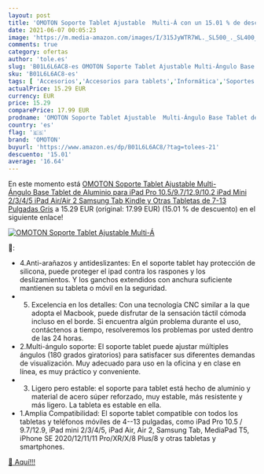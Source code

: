 ```yaml
---
layout: post
title: 'OMOTON Soporte Tablet Ajustable  Multi-Á con un 15.01 % de descuento'
date: 2021-06-07 00:05:23
image: 'https://m.media-amazon.com/images/I/315JyWTR7WL._SL500_._SL400_.jpg'
comments: true
category: ofertas
author: 'tole.es'
slug: 'B01L6L6AC8-es OMOTON Soporte Tablet Ajustable Multi-Ángulo Base Tablet...'
sku: 'B01L6L6AC8-es'
tags: [ 'Accesorios','Accesorios para tablets','Informática','Soportes para tablets','ipad','omoton', ]
actualPrice: 15.29 EUR
currency: EUR
price: 15.29
comparePrice: 17.99 EUR
prodname: 'OMOTON Soporte Tablet Ajustable  Multi-Ángulo Base Tablet de Aluminio para iPad Pro 10.5/9.7/12.9/10.2  iPad Mini 2/3/4/5  iPad Air/Air 2  Samsung Tab  Kindle y Otras Tabletas de 7-13 Pulgadas  Gris'
country: 'es'
flag: '🇪🇸'
brand: 'OMOTON'
buyurl: 'https://www.amazon.es/dp/B01L6L6AC8/?tag=tolees-21'
descuento: '15.01'
average: '16.64'
---
```


En este momento está [OMOTON Soporte Tablet Ajustable  Multi-Ángulo Base Tablet de Aluminio para iPad Pro 10.5/9.7/12.9/10.2  iPad Mini 2/3/4/5  iPad Air/Air 2  Samsung Tab  Kindle y Otras Tabletas de 7-13 Pulgadas  Gris](https://www.amazon.es/dp/B01L6L6AC8/?tag=tolees-21) a 15.29 EUR (original: 17.99 EUR) (15.01 %  de descuento) en el siguiente enlace!

[![OMOTON Soporte Tablet Ajustable  Multi-Á](https://m.media-amazon.com/images/I/315JyWTR7WL._SL500_._SL400_.jpg)](https://www.amazon.es/dp/B01L6L6AC8/?tag=tolees-21)

🔎:

- 4.Anti-arañazos y antideslizantes: En el soporte tablet hay protección de silicona, puede proteger el ipad contra los raspones y los deslizamientos. Y los ganchos extendidos con anchura suficiente mantienen su tableta o móvil en la seguridad.
- 5. Excelencia en los detalles: Con una tecnología CNC similar a la que adopta el Macbook, puede disfrutar de la sensación táctil cómoda incluso en el borde. Si encuentra algún problema durante el uso, contáctenos a tiempo, resolveremos los problemas por usted dentro de las 24 horas.
- 2.Multi-ángulo soporte: El soporte tablet puede ajustar múltiples ángulos (180 grados giratorios) para satisfacer sus diferentes demandas de visualización. Muy adecuado para uso en la oficina y en clase en línea, es muy práctico y conveniente.
- 3. Ligero pero estable: el soporte para tablet está hecho de aluminio y material de acero súper reforzado, muy estable, más resistente y más ligero. La tableta es estable en ella.
- 1.Amplia Compatibilidad: El soporte tablet compatible con todos los tabletas y teléfonos móviles de 4--13 pulgadas, como iPad Pro 10.5 / 9.7/12.9, iPad mini 2/3/4/5, iPad Air, Air 2, Samsung Tab, MediaPad T5, iPhone SE 2020/12/11/11 Pro/XR/X/8 Plus/8 y otras tabletas y smartphones.

[🛒 Aquí!!!](https://www.amazon.es/dp/B01L6L6AC8/?tag=tolees-21)
